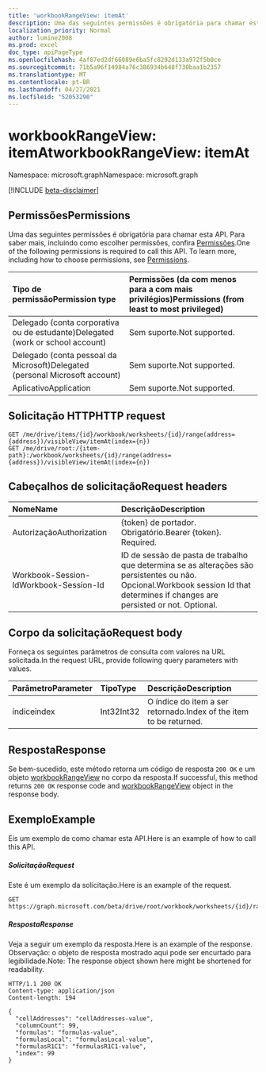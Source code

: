 ```yaml
---
title: 'workbookRangeView: itemAt'
description: Uma das seguintes permissões é obrigatória para chamar esta API. Para saber mais, incluindo como escolher permissões, confira Permissões.
localization_priority: Normal
author: lumine2008
ms.prod: excel
doc_type: apiPageType
ms.openlocfilehash: 4af87ed2df66089e6ba5fc8292d133a972f5b0ce
ms.sourcegitcommit: 71b5a96f14984a76c386934b648f730baa1b2357
ms.translationtype: MT
ms.contentlocale: pt-BR
ms.lasthandoff: 04/27/2021
ms.locfileid: "52053290"
---
```

# <a name="workbookrangeview-itemat"></a><span data-ttu-id="8059e-104">workbookRangeView: itemAt</span><span class="sxs-lookup"><span data-stu-id="8059e-104">workbookRangeView: itemAt</span></span>

<span data-ttu-id="8059e-105">Namespace: microsoft.graph</span><span class="sxs-lookup"><span data-stu-id="8059e-105">Namespace: microsoft.graph</span></span>

[!INCLUDE [beta-disclaimer](../../includes/beta-disclaimer.md)]

## <a name="permissions"></a><span data-ttu-id="8059e-106">Permissões</span><span class="sxs-lookup"><span data-stu-id="8059e-106">Permissions</span></span>
<span data-ttu-id="8059e-p102">Uma das seguintes permissões é obrigatória para chamar esta API. Para saber mais, incluindo como escolher permissões, confira [Permissões](/graph/permissions-reference).</span><span class="sxs-lookup"><span data-stu-id="8059e-p102">One of the following permissions is required to call this API. To learn more, including how to choose permissions, see [Permissions](/graph/permissions-reference).</span></span>

|<span data-ttu-id="8059e-109">Tipo de permissão</span><span class="sxs-lookup"><span data-stu-id="8059e-109">Permission type</span></span>      | <span data-ttu-id="8059e-110">Permissões (da com menos para a com mais privilégios)</span><span class="sxs-lookup"><span data-stu-id="8059e-110">Permissions (from least to most privileged)</span></span>              |
|:--------------------|:---------------------------------------------------------|
|<span data-ttu-id="8059e-111">Delegado (conta corporativa ou de estudante)</span><span class="sxs-lookup"><span data-stu-id="8059e-111">Delegated (work or school account)</span></span> | <span data-ttu-id="8059e-112">Sem suporte.</span><span class="sxs-lookup"><span data-stu-id="8059e-112">Not supported.</span></span>    |
|<span data-ttu-id="8059e-113">Delegado (conta pessoal da Microsoft)</span><span class="sxs-lookup"><span data-stu-id="8059e-113">Delegated (personal Microsoft account)</span></span> | <span data-ttu-id="8059e-114">Sem suporte.</span><span class="sxs-lookup"><span data-stu-id="8059e-114">Not supported.</span></span>    |
|<span data-ttu-id="8059e-115">Aplicativo</span><span class="sxs-lookup"><span data-stu-id="8059e-115">Application</span></span> | <span data-ttu-id="8059e-116">Sem suporte.</span><span class="sxs-lookup"><span data-stu-id="8059e-116">Not supported.</span></span> |

## <a name="http-request"></a><span data-ttu-id="8059e-117">Solicitação HTTP</span><span class="sxs-lookup"><span data-stu-id="8059e-117">HTTP request</span></span>
<!-- { "blockType": "ignored" } -->
```http
GET /me/drive/items/{id}/workbook/worksheets/{id}/range(address={address})/visibleView/itemAt(index={n})
GET /me/drive/root:/{item-path}:/workbook/worksheets/{id}/range(address={address})/visibleView/itemAt(index={n})

```
## <a name="request-headers"></a><span data-ttu-id="8059e-118">Cabeçalhos de solicitação</span><span class="sxs-lookup"><span data-stu-id="8059e-118">Request headers</span></span>
| <span data-ttu-id="8059e-119">Nome</span><span class="sxs-lookup"><span data-stu-id="8059e-119">Name</span></span>       | <span data-ttu-id="8059e-120">Descrição</span><span class="sxs-lookup"><span data-stu-id="8059e-120">Description</span></span>|
|:---------------|:----------|
| <span data-ttu-id="8059e-121">Autorização</span><span class="sxs-lookup"><span data-stu-id="8059e-121">Authorization</span></span>  | <span data-ttu-id="8059e-p103">{token} de portador. Obrigatório.</span><span class="sxs-lookup"><span data-stu-id="8059e-p103">Bearer {token}. Required.</span></span> |
| <span data-ttu-id="8059e-124">Workbook-Session-Id</span><span class="sxs-lookup"><span data-stu-id="8059e-124">Workbook-Session-Id</span></span>  | <span data-ttu-id="8059e-p104">ID de sessão de pasta de trabalho que determina se as alterações são persistentes ou não. Opcional.</span><span class="sxs-lookup"><span data-stu-id="8059e-p104">Workbook session Id that determines if changes are persisted or not. Optional.</span></span>|

## <a name="request-body"></a><span data-ttu-id="8059e-127">Corpo da solicitação</span><span class="sxs-lookup"><span data-stu-id="8059e-127">Request body</span></span>
<span data-ttu-id="8059e-128">Forneça os seguintes parâmetros de consulta com valores na URL solicitada.</span><span class="sxs-lookup"><span data-stu-id="8059e-128">In the request URL, provide following query parameters with values.</span></span>

| <span data-ttu-id="8059e-129">Parâmetro</span><span class="sxs-lookup"><span data-stu-id="8059e-129">Parameter</span></span>    | <span data-ttu-id="8059e-130">Tipo</span><span class="sxs-lookup"><span data-stu-id="8059e-130">Type</span></span>   |<span data-ttu-id="8059e-131">Descrição</span><span class="sxs-lookup"><span data-stu-id="8059e-131">Description</span></span>|
|:---------------|:--------|:----------|
|<span data-ttu-id="8059e-132">índice</span><span class="sxs-lookup"><span data-stu-id="8059e-132">index</span></span>|<span data-ttu-id="8059e-133">Int32</span><span class="sxs-lookup"><span data-stu-id="8059e-133">Int32</span></span>|<span data-ttu-id="8059e-134">O índice do item a ser retornado.</span><span class="sxs-lookup"><span data-stu-id="8059e-134">Index of the item to be returned.</span></span>|

## <a name="response"></a><span data-ttu-id="8059e-135">Resposta</span><span class="sxs-lookup"><span data-stu-id="8059e-135">Response</span></span>

<span data-ttu-id="8059e-136">Se bem-sucedido, este método retorna um código de resposta `200 OK` e um objeto [workbookRangeView](../resources/workbookrangeview.md) no corpo da resposta.</span><span class="sxs-lookup"><span data-stu-id="8059e-136">If successful, this method returns `200 OK` response code and [workbookRangeView](../resources/workbookrangeview.md) object in the response body.</span></span>

## <a name="example"></a><span data-ttu-id="8059e-137">Exemplo</span><span class="sxs-lookup"><span data-stu-id="8059e-137">Example</span></span>
<span data-ttu-id="8059e-138">Eis um exemplo de como chamar esta API.</span><span class="sxs-lookup"><span data-stu-id="8059e-138">Here is an example of how to call this API.</span></span>
##### <a name="request"></a><span data-ttu-id="8059e-139">Solicitação</span><span class="sxs-lookup"><span data-stu-id="8059e-139">Request</span></span>
<span data-ttu-id="8059e-140">Este é um exemplo da solicitação.</span><span class="sxs-lookup"><span data-stu-id="8059e-140">Here is an example of the request.</span></span>
<!-- {
  "blockType": "request",
  "name": "workbookrangeview_itemat"
}-->
```http
GET https://graph.microsoft.com/beta/drive/root/workbook/worksheets/{id}/range(address='A1:Z10')/visibleView/itemAt(index=0)

```

##### <a name="response"></a><span data-ttu-id="8059e-141">Resposta</span><span class="sxs-lookup"><span data-stu-id="8059e-141">Response</span></span>
<span data-ttu-id="8059e-142">Veja a seguir um exemplo da resposta.</span><span class="sxs-lookup"><span data-stu-id="8059e-142">Here is an example of the response.</span></span> <span data-ttu-id="8059e-143">Observação: o objeto de resposta mostrado aqui pode ser encurtado para legibilidade.</span><span class="sxs-lookup"><span data-stu-id="8059e-143">Note: The response object shown here might be shortened for readability.</span></span>
<!-- {
  "blockType": "response",
  "truncated": true,
  "@odata.type": "microsoft.graph.workbookRangeView"
} -->
```http
HTTP/1.1 200 OK
Content-type: application/json
Content-length: 194

{
  "cellAddresses": "cellAddresses-value",
  "columnCount": 99,
  "formulas": "formulas-value",
  "formulasLocal": "formulasLocal-value",
  "formulasR1C1": "formulasR1C1-value",
  "index": 99
}
```



